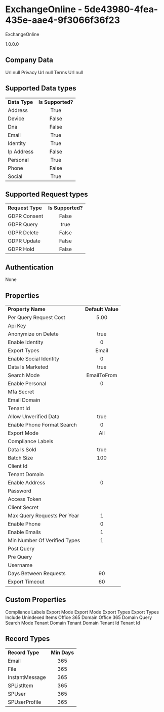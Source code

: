 # ExchangeOnline - 5de43980-4fea-435e-aae4-9f3066f36f23
ExchangeOnline
1.0.0.0
## Company Data
Url null
Privacy Url null
Terms Url null

##   Supported Data types
|    |            |
| ----------|:-------------:|
| **Data Type** | **Is Supported?** |
|Address | True||BioIdentity | False
|Device | False
|Dna | False
|Email | True
|Identity | True
|Ip Address | False
|Personal | True
|Phone | False
|Social | True

##   Supported Request types
|    |            |
| ----------|:-------------:|
| **Request Type** | **Is Supported?** |
|GDPR Consent | False
|GDPR Query | true
|GDPR Delete | False
|GDPR Update | False
|GDPR Hold | False

##   Authentication
None
##   Properties
|    |            |
| ----------|:-------------:|
| **Property Name** | **Default Value** |
|Per Query Request Cost | 5.00
|Api Key | 
|Anonymize on Delete | true
|Enable Identity | 0
|Export Types | Email
|Enable Social Identity | 0
|Data Is Marketed | true
|Search Mode | EmailToFrom
|Enable Personal | 0
|Mfa Secret | 
|Email Domain | 
|Tenant Id | 
|Allow Unverified Data | true
|Enable Phone Format Search | 0
|Export Mode | All
|Compliance Labels | 
|Data Is Sold | true
|Batch Size | 100
|Client Id | 
|Tenant Domain | 
|Enable Address | 0
|Password | 
|Access Token | 
|Client Secret | 
|Max Query Requests Per Year | 1
|Enable Phone | 0
|Enable Emails | 1
|Min Number Of Verified Types | 1
|Post Query | 
|Pre Query | 
|Username | 
|Days Between Requests | 90
|Export Timeout | 60

##   Custom Properties
Compliance Labels
Export Mode
Export Mode
Export Types
Export Types
Include Unindexed Items
Office 365 Domain
Office 365 Domain
Query
Search Mode
Tenant Domain
Tenant Domain
Tenant Id
Tenant Id

##   Record Types
|    |            |
| ----------|:-------------:|
| **Record Type** | **Min Days** |
|Email|365
|File|365
|InstantMessage|365
|SPListItem|365
|SPUser|365
|SPUserProfile|365

